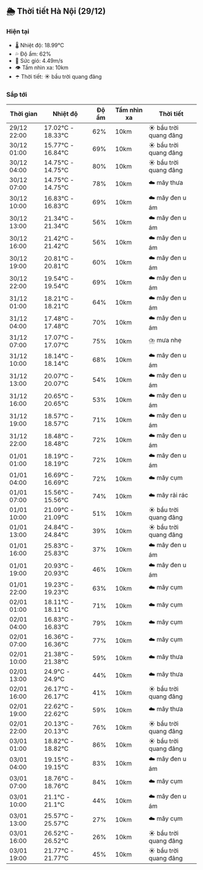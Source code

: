 ## 🌦️ Thời tiết Hà Nội (29/12)

### Hiện tại

- 🌡️ Nhiệt độ: 18.99℃
- 💦 Độ ẩm: 62%
- 💨 Sức gió: 4.49m/s
- 👁️ Tầm nhìn xa: 10km
- ☂️ Thời tiết: ☀️ bầu trời quang đãng

### Sắp tới

| Thời gian | Nhiệt độ | Độ ẩm | Tầm nhìn xa | Thời tiết |
| --- | --- | --- | --- | --- |
| 29/12 22:00 | 17.02℃ - 18.33℃ | 62% | 10km | ☀️ bầu trời quang đãng |
| 30/12 01:00 | 15.77℃ - 16.84℃ | 69% | 10km | ☀️ bầu trời quang đãng |
| 30/12 04:00 | 14.75℃ - 14.75℃ | 80% | 10km | ☀️ bầu trời quang đãng |
| 30/12 07:00 | 14.75℃ - 14.75℃ | 78% | 10km | ☁️ mây thưa |
| 30/12 10:00 | 16.83℃ - 16.83℃ | 69% | 10km | ☁️ mây đen u ám |
| 30/12 13:00 | 21.34℃ - 21.34℃ | 56% | 10km | ☁️ mây đen u ám |
| 30/12 16:00 | 21.42℃ - 21.42℃ | 56% | 10km | ☁️ mây đen u ám |
| 30/12 19:00 | 20.81℃ - 20.81℃ | 60% | 10km | ☁️ mây đen u ám |
| 30/12 22:00 | 19.54℃ - 19.54℃ | 69% | 10km | ☁️ mây đen u ám |
| 31/12 01:00 | 18.21℃ - 18.21℃ | 64% | 10km | ☁️ mây đen u ám |
| 31/12 04:00 | 17.48℃ - 17.48℃ | 70% | 10km | ☁️ mây đen u ám |
| 31/12 07:00 | 17.07℃ - 17.07℃ | 75% | 10km | ⛈️ mưa nhẹ |
| 31/12 10:00 | 18.14℃ - 18.14℃ | 68% | 10km | ☁️ mây đen u ám |
| 31/12 13:00 | 20.07℃ - 20.07℃ | 54% | 10km | ☁️ mây đen u ám |
| 31/12 16:00 | 20.65℃ - 20.65℃ | 53% | 10km | ☁️ mây đen u ám |
| 31/12 19:00 | 18.57℃ - 18.57℃ | 71% | 10km | ☁️ mây đen u ám |
| 31/12 22:00 | 18.48℃ - 18.48℃ | 72% | 10km | ☁️ mây đen u ám |
| 01/01 01:00 | 18.19℃ - 18.19℃ | 72% | 10km | ☁️ mây đen u ám |
| 01/01 04:00 | 16.69℃ - 16.69℃ | 72% | 10km | ☁️ mây cụm |
| 01/01 07:00 | 15.56℃ - 15.56℃ | 74% | 10km | ☁️ mây rải rác |
| 01/01 10:00 | 21.09℃ - 21.09℃ | 51% | 10km | ☀️ bầu trời quang đãng |
| 01/01 13:00 | 24.84℃ - 24.84℃ | 39% | 10km | ☀️ bầu trời quang đãng |
| 01/01 16:00 | 25.83℃ - 25.83℃ | 37% | 10km | ☁️ mây đen u ám |
| 01/01 19:00 | 20.93℃ - 20.93℃ | 46% | 10km | ☁️ mây đen u ám |
| 01/01 22:00 | 19.23℃ - 19.23℃ | 63% | 10km | ☁️ mây cụm |
| 02/01 01:00 | 18.11℃ - 18.11℃ | 71% | 10km | ☁️ mây cụm |
| 02/01 04:00 | 16.83℃ - 16.83℃ | 79% | 10km | ☁️ mây cụm |
| 02/01 07:00 | 16.36℃ - 16.36℃ | 77% | 10km | ☁️ mây cụm |
| 02/01 10:00 | 21.38℃ - 21.38℃ | 59% | 10km | ☁️ mây thưa |
| 02/01 13:00 | 24.9℃ - 24.9℃ | 44% | 10km | ☁️ mây thưa |
| 02/01 16:00 | 26.17℃ - 26.17℃ | 41% | 10km | ☀️ bầu trời quang đãng |
| 02/01 19:00 | 22.62℃ - 22.62℃ | 59% | 10km | ☁️ mây thưa |
| 02/01 22:00 | 20.13℃ - 20.13℃ | 76% | 10km | ☀️ bầu trời quang đãng |
| 03/01 01:00 | 18.82℃ - 18.82℃ | 86% | 10km | ☀️ bầu trời quang đãng |
| 03/01 04:00 | 19.15℃ - 19.15℃ | 83% | 10km | ☁️ mây đen u ám |
| 03/01 07:00 | 18.76℃ - 18.76℃ | 84% | 10km | ☁️ mây cụm |
| 03/01 10:00 | 21.1℃ - 21.1℃ | 44% | 10km | ☁️ mây đen u ám |
| 03/01 13:00 | 25.57℃ - 25.57℃ | 27% | 10km | ☁️ mây cụm |
| 03/01 16:00 | 26.52℃ - 26.52℃ | 26% | 10km | ☀️ bầu trời quang đãng |
| 03/01 19:00 | 21.77℃ - 21.77℃ | 45% | 10km | ☀️ bầu trời quang đãng |
